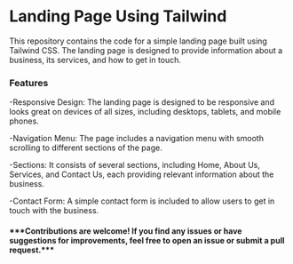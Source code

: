 <h1>Landing Page Using Tailwind</h1>

This repository contains the code for a simple landing page built using Tailwind CSS. The landing page is designed to provide information about a business, its services, and how to get in touch.

<h3>Features</h3>

-Responsive Design: The landing page is designed to be responsive and looks great on devices of all sizes, including desktops, tablets, and mobile phones.

-Navigation Menu: The page includes a navigation menu with smooth scrolling to different sections of the page.

-Sections: It consists of several sections, including Home, About Us, Services, and Contact Us, each providing relevant information about the business.

-Contact Form: A simple contact form is included to allow users to get in touch with the business.

<h4> ***Contributions are welcome! If you find any issues or have suggestions for improvements, feel free to open an issue or submit a pull request.*** </h4>
